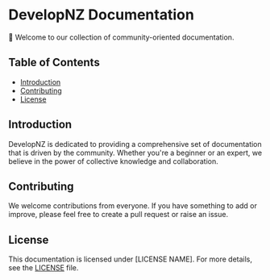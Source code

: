 # DevelopNZ Documentation

:wave: Welcome to our collection of community-oriented documentation.

## Table of Contents
- [Introduction](#introduction)
- [Contributing](#contributing)
- [License](#license)

## Introduction
DevelopNZ is dedicated to providing a comprehensive set of documentation that is driven by the community. Whether you're a beginner or an expert, we believe in the power of collective knowledge and collaboration.

## Contributing
We welcome contributions from everyone. If you have something to add or improve, please feel free to create a pull request or raise an issue.

## License
This documentation is licensed under [LICENSE NAME]. For more details, see the [LICENSE](LICENSE) file.
